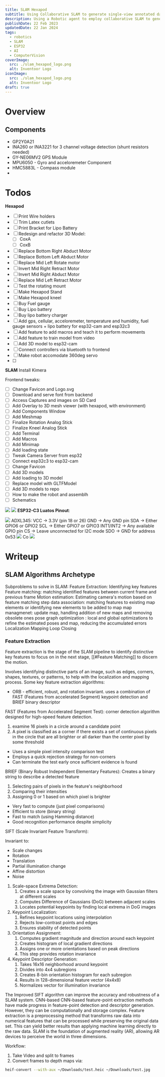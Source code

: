 ```yaml
---
title: SLAM Hexapod
subtitle: Using Collaborative SLAM to generate single-view annotated datasets
description: Using a Robotic agent to employ collaborative SLAM to generate annotated 3D datasets for use in single-view model training
publishDate: 22 Feb 2023
updatedDate: 22 Jan 2024
tags:
  - robotics
  - SLAM
  - ESP32
  - AI
  - ComputerVision
coverImage:
  src: ./slam_hexapod_logo.png
  alt: Inventoor Logo
iconImage:
  src: ./slam_hexapod_logo.png
  alt: Inventoor Logo
draft: true
---
```


# Overview
## Components
- GP2Y0A21
- INA260 or INA3221 for 3 channel voltage detection (shunt resistors needed)
- GY-NE06MV2 GPS Module
- MPU6050 - Gyro and acceloremeter Component
- HMC5883L - Compass module
- 

# Todos
**Hexapod**
- [ ] Print Wire holders
- [ ] Trim Latex cutlets
- [ ] Print Bracket for Lipo Battery
- [ ] Redesign and refactor 3D Model:
	- [ ] CoxA
	- [ ] CoxB
- [ ] Replace Bottom Right Abduct Motor
- [ ] Replace Bottom Left Abduct Motor
- [ ] Replace Mid Left Rotate motor
- [ ] Invert Mid Right Retract Motor
- [ ] Invert Mid Right Abduct Motor
- [ ] Replace Mid Left Retract Motor
- [ ] Test the rotating mount
- [ ] Make Hexapod Stand
- [ ] Make Hexapod kneel
- [ ] Buy Fuel gauge
- [ ] Buy Lipo battery
- [ ] Buy lipo battery charger
- [ ] Add gps, cellular, acceloremeter, temperature and humidity, fuel gauge sensors + lipo battery for esp32-cam and esp32c3
- [ ] Add feature to add macros and teach it to perform movements
- [ ] Add feature to train model from video
- [ ] Add 3D model to esp32-cam
- [ ] Connect controllers via bluetooth to frontend
- [ ] Make robot accomodate 360deg servo
- [ ] 

**SLAM**
Install Kimera

Frontend tweaks:
- [ ] Change Favicon and Logo.svg
- [ ] Download and serve font from backend
- [ ] Access Captures and images on SD Card
- [ ] Add Overlay to 3D mesh viewer (with hexapod, with environment)
- [ ] Add Components Window
- [ ] Add Meshmap
- [ ] Finalize Rotation Analog Stick
- [ ] Finalize Kneel Analog Stick
- [ ] Add Terminal
- [ ] Add Macros
- [ ] Add Minimap
- [ ] Add loading state
- [ ] Tweak Camera Server from esp32
- [ ] Connect esp32c3 to esp32-cam
- [ ] Change Favicon
- [ ] Add 3D models
- [ ] Add loading to 3D model
- [ ] Replace model with GLTFModel
- [ ] Add 3D models to repo
- [ ] How to make the robot and assemblh
- [ ] Schematics

![](Pasted%20image%2020241122110017.png)
![](Pasted%20image%2020241110093701.png)
**ESP32-C3 Luatos Pinout**:


![](Pasted%20image%2020241115220112.png)
ADXL345:
VCC → 3.3V (pin 18 or 26)
GND → Any GND pin
SDA → Either GPIO6 or GPIO2
SCL → Either GPIO7 or GPIO3
INT1/INT2 → Any available GPIO pin
CS → Leave unconnected for I2C mode
SDO → GND for address 0x53
![](Pasted%20image%2020241109103212.png)
Co
![](robot.jpeg)
# Writeup
## SLAM Algorithms Archetype
Subproblems to solve in SLAM:
Feature Extraction: Identifying key features
Feature matching: matching identified features between current frame and previous frame
Motion estimation: Estimating camera's motion based on feature matching step
data association: matching features to existing map elements or identifying new elements to be added to map
map managmenet: update map, handling addition of new maps and removing obsolete ones
pose graph optimization : local and global optimizations to refine the estimated poses and map, reducing the accumulated errors
Localization
Mapping
Loop Closing

### Feature Extraction
Feature extraction is the stage of the SLAM pipeline to identify distinctive key features to focus on in the next stage, [[#Feature Matching]] to discern the motion. 

Involves identifying distinctive parts of an image, such as edges, corners, shapes, textures, or patterns, to help with the localization and mapping process. 
Some key feature extraction algorithms:
- ORB -  efficient, robust, and rotation invariant. uses a combination of FAST (Features from accelerated Segment) keypoint detection and BRIEF binary descriptor

FAST (Features from Accelerated Segment Test): corner detection algorithm designed for high-speed feature detection.
1. examine 16 pixels in a circle around a candidate point
2. A pixel is classified as a corner if there exists a set of continuous pixels in the circle that are all brighter or all darker than the center pixel by some threshold

- Uses a simple pixel intensity comparison test
- Employs a quick rejection strategy for non-corners
- Can terminate the test early once sufficient evidence is found

BRIEF (Binary Robust Independent Elementary Features): Creates a binary string to describe a detected feature

1. Selecting pairs of pixels in the feature's neighborhood
2. Comparing their intensities
3. Assigning 0 or 1 based on which pixel is brighter

- Very fast to compute (just pixel comparisons)
- Efficient to store (binary string)
- Fast to match (using Hamming distance)
- Good recognition performance despite simplicity

SIFT (Scale Invariant Feature Transform):

Invariant to:
- Scale changes
- Rotation
- Translation
- Partial illumination change
- Affine distortion
- Noise

1. Scale-space Extrema Detection:
	1. Creates a scale space by convolving the image with Gaussian filters at different scales
	2. Computes Difference of Gaussians (DoG) between adjacent scales
	3. Locates potential keypoints by finding local extrema in DoG images
2. Keypoint Localization:
	1. Refines keypoint locations using interpolation
	2. Rejects low-contrast points and edges
	3. Ensures stability of detected points
3. Orientation Assignment:
	1. Computes gradient magnitude and direction around each keypoint
	2. Creates histogram of local gradient directions
	3. Assigns one or more orientations based on peak directions
	4. This step provides rotation invariance
4. Keypoint Descriptor Generation:
	1. Takes 16x16 neighborhood around keypoint
	2. Divides into 4x4 subregions
	3. Creates 8-bin orientation histogram for each subregion
	4. Results in 128-dimensional feature vector (4x4x8)
	5. Normalizes vector for illumination invariance

The Improved SIFT algorithm can improve the accuracy and robustness of a SLAM system. 
CNN-based
CNN-based feature-point extraction methods have made progress in feature-point detection and descriptor generation. However, they can be computationally and storage complex. 
Feature extraction is a preprocessing method that transforms raw data into numerical features that can be processed while preserving the original data set. This can yield better results than applying machine learning directly to the raw data. 
SLAM is the foundation of augmented reality (AR), allowing AR devices to perceive the world in three dimensions. 


Workflow:
1. Take Video and split to frames
2. Convert frames to depth maps via:
```bash
heif-convert --with-aux ~/Downloads/test.heic ~/Downloads/test.jpg
```